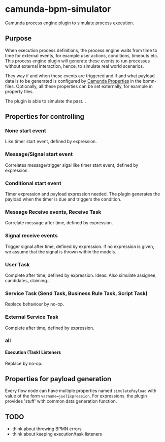 # camunda-bpm-simulator

Camunda process engine plugin to simulate process execution.

## Purpose

When execution process definitions, the process engine waits from time to time for external events, for example user actions, conditions, timeouts etc.
This process engine plugin will generate these events to run processes without external interaction, hence, to simulate real world scenarios.

They way if and when these events are triggered and if and what payload data is to be generated is configured by [Camunda Properties](https://docs.camunda.org/manual/7.9/reference/bpmn20/custom-extensions/extension-elements/#properties) in the bpmn-files.
Optionally, all these properties can be set externally, for example in property files.

The plugin is able to simulate the past...

## Properties for controlling

### None start event

Like timer start event, defined by expression.

### Message/Signal start event

Correlates message/trigger sigal like timer start event, defined by expression.

### Conditional start event

Timer expression and payload expression needed.
The plugin generates the payload when the timer is due and triggers the condition.

### Message Receive events, Receive Task

Correlate message after time, defined by expression.

### Signal receive events

Trigger signal after time, defined by expression.
If no expression is given, we assume that the signal is thrown within the models.

### User Task

Complete after time, defined by expression.
Ideas: Also simulate assignee, candidates, claiming...

### Service Task (Send Task, Business Rule Task, Script Task)

Replace behaviour by no-op.

### External Service Task

Complete after time, defined by expression.


### all

#### Execution (Task) Listeners

Replace by no-op.

## Properties for payload generation

Every flow node can have multiple properties named `simulatePayload` with value of the form `varname=juelExpression`.
For expressions, the plugin provides 'stuff' with common data generation function.

## TODO

* think about throwing BPMN errors
* think about keeping execution/task listeners
